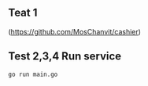 ## Teat 1

(https://github.com/MosChanvit/cashier)

## Test 2,3,4  Run service
 ```bash
 go run main.go 
 ```
